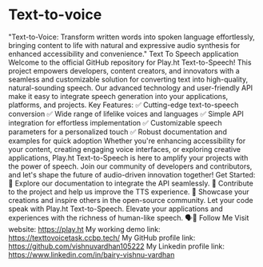 # Text-to-voice
"Text-to-Voice: Transform written words into spoken language effortlessly, bringing content to life with natural and expressive audio synthesis for enhanced accessibility and convenience."
Text To Speech application
Welcome to the official GitHub repository for Play.ht Text-to-Speech! This project empowers developers, content creators, and innovators with a seamless and customizable solution for converting text into high-quality, natural-sounding speech. Our advanced technology and user-friendly API make it easy to integrate speech generation into your applications, platforms, and projects.
Key Features:
✅ Cutting-edge text-to-speech conversion
✅ Wide range of lifelike voices and languages
✅ Simple API integration for effortless implementation
✅ Customizable speech parameters for a personalized touch
✅ Robust documentation and examples for quick adoption
Whether you're enhancing accessibility for your content, creating engaging voice interfaces, or exploring creative applications, Play.ht Text-to-Speech is here to amplify your projects with the power of speech. Join our community of developers and contributors, and let's shape the future of audio-driven innovation together!
Get Started:
🔗 Explore our documentation to integrate the API seamlessly.
🔧 Contribute to the project and help us improve the TTS experience.
🚀 Showcase your creations and inspire others in the open-source community.
Let your code speak with Play.ht Text-to-Speech. Elevate your applications and experiences with the richness of human-like speech. 🗣️🚀
Follow Me
Visit website: https://play.ht
My working demo link: https://texttovoicetask.ccbp.tech/
My GitHub profile link:  https://github.com/vishnuvardhan105222
My Linkedin profile link:  https://www.linkedin.com/in/bairy-vishnu-vardhan

